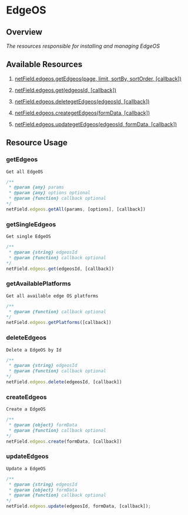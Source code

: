 # EdgeOS

## Overview
*The resources responsible for installing and managing EdgeOS*

## Available Resources

1. [netField.edgeos.getEdgeos(page, limit, sortBy, sortOrder, [callback])](#getEdgeos)

2. [netField.edgeos.get(edgeosId, [callback])](#getSingleEdgeos)

3. [netField.edgeos.deletegetEdgeos(edgeosId, [callback])](#deleteEdgeos)

4. [netField.edgeos.creategetEdgeos(formData, [callback])](#createEdgeos)

5. [netField.edgeos.updategetEdgeos(edgeosId, formData, [callback])](#updateEdgeos)

## Resource Usage

### getEdgeos

    Get all EdgeOS

```javascript
/**
 * @param {any} params 
 * @param {any} options optional
 * @param {function} callback optional
*/
netField.edgeos.getAll(params, [options], [callback])
```

### getSingleEdgeos

    Get single EdgeOS

```javascript
/**
 * @param {string} edgeosId
 * @param {function} callback optional
*/
netField.edgeos.get(edgeosId, [callback])
```

### getAvailablePlatforms

    Get all available edge OS platforms

```javascript
/** 
 * @param {function} callback optional
*/
netField.edgeos.getPlatforms([callback])
```

### deleteEdgeos

    Delete a EdgeOS by Id

```javascript
/**
 * @param {string} edgeosId
 * @param {function} callback optional
*/
netField.edgeos.delete(edgeosId, [callback])
```

### createEdgeos

    Create a EdgeOS

```javascript
/**
 * @param {object} formData
 * @param {function} callback optional
*/
netField.edgeos.create(formData, [callback])
```

### updateEdgeos

    Update a EdgeOS

```javascript
/**
 * @param {string} edgeosId
 * @param {object} formData
 * @param {function} callback optional
*/
netField.edgeos.update(edgeosId, formData, [callback]);
```
